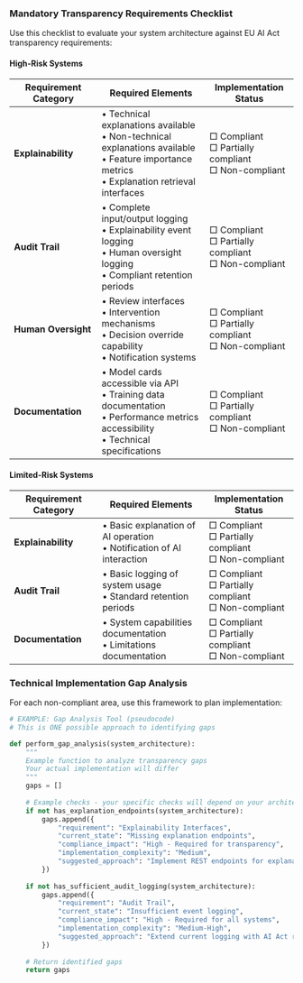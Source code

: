 ### Mandatory Transparency Requirements Checklist

Use this checklist to evaluate your system architecture against EU AI Act transparency requirements:

#### High-Risk Systems

| Requirement Category | Required Elements | Implementation Status |
|---------------------|-------------------|------------------------|
| **Explainability** | • Technical explanations available<br>• Non-technical explanations available<br>• Feature importance metrics<br>• Explanation retrieval interfaces | □ Compliant<br>□ Partially compliant<br>□ Non-compliant |
| **Audit Trail** | • Complete input/output logging<br>• Explainability event logging<br>• Human oversight logging<br>• Compliant retention periods | □ Compliant<br>□ Partially compliant<br>□ Non-compliant |
| **Human Oversight** | • Review interfaces<br>• Intervention mechanisms<br>• Decision override capability<br>• Notification systems | □ Compliant<br>□ Partially compliant<br>□ Non-compliant |
| **Documentation** | • Model cards accessible via API<br>• Training data documentation<br>• Performance metrics accessibility<br>• Technical specifications | □ Compliant<br>□ Partially compliant<br>□ Non-compliant |

#### Limited-Risk Systems

| Requirement Category | Required Elements | Implementation Status |
|---------------------|-------------------|------------------------|
| **Explainability** | • Basic explanation of AI operation<br>• Notification of AI interaction | □ Compliant<br>□ Partially compliant<br>□ Non-compliant |
| **Audit Trail** | • Basic logging of system usage<br>• Standard retention periods | □ Compliant<br>□ Partially compliant<br>□ Non-compliant |
| **Documentation** | • System capabilities documentation<br>• Limitations documentation | □ Compliant<br>□ Partially compliant<br>□ Non-compliant |

### Technical Implementation Gap Analysis

For each non-compliant area, use this framework to plan implementation:

```python
# EXAMPLE: Gap Analysis Tool (pseudocode)
# This is ONE possible approach to identifying gaps

def perform_gap_analysis(system_architecture):
    """
    Example function to analyze transparency gaps
    Your actual implementation will differ
    """
    gaps = []
    
    # Example checks - your specific checks will depend on your architecture
    if not has_explanation_endpoints(system_architecture):
        gaps.append({
            "requirement": "Explainability Interfaces",
            "current_state": "Missing explanation endpoints",
            "compliance_impact": "High - Required for transparency",
            "implementation_complexity": "Medium",
            "suggested_approach": "Implement REST endpoints for explanation retrieval"
        })
    
    if not has_sufficient_audit_logging(system_architecture):
        gaps.append({
            "requirement": "Audit Trail",
            "current_state": "Insufficient event logging",
            "compliance_impact": "High - Required for all systems",
            "implementation_complexity": "Medium-High",
            "suggested_approach": "Extend current logging with AI Act required fields"
        })
    
    # Return identified gaps
    return gaps
```
